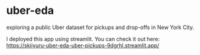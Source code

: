 # uber-eda
exploring a public Uber dataset for pickups and drop-offs in New York City.

I deployed this app using streamlit. You can check it out here: https://skiiyuru-uber-eda-uber-pickups-9dgrhl.streamlit.app/
